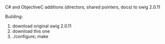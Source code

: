 C# and ObjectiveC additions (directors, shared pointers, docs) to swig 2.0.11

Building:

1. download original swig 2.0.11
2. download this one
3. ./configure; make
